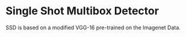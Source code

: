 # Single Shot Multibox Detector

SSD is based on a modified VGG-16 pre-trained on the Imagenet Data. 
<img align="center" width="100%" scr="vgg16.png">
